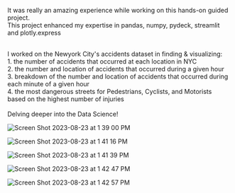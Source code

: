 It was really an amazing experience while working on this hands-on guided project. <br>
This project enhanced my expertise in pandas, numpy, pydeck, streamlit and plotly.express <br><br>

I worked on the Newyork City's accidents dataset in finding & visualizing:<br>
      1. the number of accidents that occurred at each location in NYC <br>
      2. the number and location of accidents that occurred during a given hour <br>
      3. breakdown of the number and location of accidents that occurred during each minute of a given hour <br>
      4. the most dangerous streets for Pedestrians, Cyclists, and Motorists based on the highest number of injuries <br>
<br>
Delving deeper into the Data Science!
<br>

![Screen Shot 2023-08-23 at 1 39 00 PM](https://github.com/SyedAhtsham/Newyork-City-Accidents-Dataset-Analysis/assets/49922045/e7b7106a-d9d2-4cf8-8f01-ad791c87fda4)

![Screen Shot 2023-08-23 at 1 41 16 PM](https://github.com/SyedAhtsham/Newyork-City-Accidents-Dataset-Analysis/assets/49922045/8c493ce9-35b7-45df-9e75-bda5c021dc03)

![Screen Shot 2023-08-23 at 1 41 39 PM](https://github.com/SyedAhtsham/Newyork-City-Accidents-Dataset-Analysis/assets/49922045/81674ff1-21ac-4e1c-a88c-e14963c56313)

![Screen Shot 2023-08-23 at 1 42 47 PM](https://github.com/SyedAhtsham/Newyork-City-Accidents-Dataset-Analysis/assets/49922045/6ae1196d-c153-4be8-b00a-e24540368fc1)

![Screen Shot 2023-08-23 at 1 42 57 PM](https://github.com/SyedAhtsham/Newyork-City-Accidents-Dataset-Analysis/assets/49922045/8ad5c81f-6225-4dac-a898-9470a1caf359)
